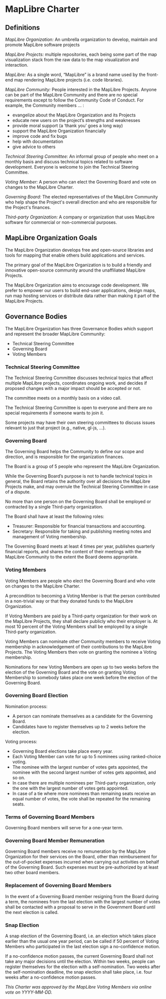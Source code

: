 # MapLibre Charter

## Definitions

*MapLibre Organization:* An umbrella organization to develop, maintain and promote MapLibre software projects

*MapLibre Projects:* multiple repositories, each being some part of the map visualization stack from the raw data to the map visualization and interaction.

*MapLibre:* As a single word, “MapLibre” is a brand name used by the front-end map rendering MapLibre projects (i.e. code libraries).

*MapLibre Community:* People interested in the MapLibre Projects. Anyone can be part of the MapLibre Community and there are no special requirements except to follow the Community Code of Conduct. For example, the Community members … :

 * evangelize about the MapLibre Organization and its Projects
 * educate new users on the project’s strengths and weaknesses
 * provide moral support (a ‘thank you’ goes a long way)
 * support the MapLibre Organization financially
 * improve code and fix bugs
 * help with documentation
 * give advice to others

*Technical Steering Committee:* An informal group of people who meet on a monthly basis and discuss technical topics related to software development. Everyone is welcome to join the Technical Steering Committee.

*Voting Member:* A person who can elect the Governing Board and vote on changes to the MapLibre Charter.

*Governing Board:* The elected representatives of the MapLibre Community who help shape the Project's overall direction and who are responsible for the Project's finances.

*Third-party Organization:* A company or organization that uses MapLibre software for commercial or non-commercial purposes.

## MapLibre Organization Goals
The MapLibre Organization develops free and open-source libraries and tools for mapping that enable others build applications and services.

The primary goal of the MapLibre Organization is to build a friendly and innovative open-source community around the unaffiliated MapLibre Projects.

The MapLibre Organization aims to encourage code development. We prefer to empower our users to build end-user applications, design maps, run map hosting services or distribute data rather than making it part of the MapLibre Projects.

## Governance Bodies
The MapLibre Organization has three Governance Bodies which support and represent the broader MapLibre Community:

 * Technical Steering Committee
 * Governing Board
 * Voting Members

### Technical Steering Committee
The Technical Steering Committee discusses technical topics that affect multiple MapLibre projects, coordinates ongoing work, and decides if proposed changes with a major impact should be accepted or not.

The committee meets on a monthly basis on a video call. 

The Technical Steering Committee is open to everyone and there are no special requirements if someone wants to join it.

Some projects may have their own steering committees to discuss issues relevant to just that project (e.g., native, gl-js, …).


### Governing Board
The Governing Board helps the Community to define our scope and direction, and is responsible for the organization finances.

The Board is a group of 5 people who represent the MapLibre Organization.

While the Governing Board’s purpose is not to handle technical topics in general, the Board retains the authority over all decisions the MapLibre Projects make, and may overrule the Technical Steering Committee in case of a dispute.

No more than one person on the Governing Board shall be employed or contracted by a single Third-party organization.

The Board shall have at least the following roles:

 * Treasurer: Responsible for financial transactions and accounting.
 * Secretary: Responsible for taking and publishing meeting notes and management of Voting membership.

The Governing Board meets at least 4 times per year, publishes quarterly financial reports, and shares the content of their meetings with the MapLibre Community to the extent the Board deems appropriate.

### Voting Members
Voting Members are people who elect the Governing Board and who vote on changes to the MapLibre Charter.

A precondition to becoming a Voting Member is that the person contributed in a non-trivial way or that they donated funds to the MapLibre Organization.

If Voting Members are paid by a Third-party organization for their work on the MapLibre Projects, they shall declare publicly who their employer is. At most 10 percent of the Voting Members shall be employed by a single Third-party organization.

Voting Members can nominate other Community members to receive Voting membership in acknowledgement of their contributions to the MapLibre Projects. The Voting Members then vote on granting the nominee a Voting membership. 

Nominations for new Voting Members are open up to two weeks before the election of the Governing Board and the vote on granting Voting Membership to somebody takes place one week before the election of the Governing Board.

### Governing Board Election
Nomination process:

 * A person can nominate themselves as a candidate for the Governing Board.
 * Candidates have to register themselves up to 2 weeks before the election.

Voting process:

 * Governing Board elections take place every year.
 * Each Voting Member can vote for up to 5 nominees using ranked-choice voting.
 * The nominee with the largest number of votes gets appointed, the nominee with the second largest number of votes gets appointed, and so on.
 * In case there are multiple nominees per Third-party organization, only the one with the largest number of votes gets appointed.
 * In case of a tie where more nominees than remaining seats receive an equal number of votes, the vote shall be repeated for the remaining seats.

### Terms of Governing Board Members
Governing Board members will serve for a one-year term.

### Governing Board Member Remuneration
Governing Board members receive no remuneration by the MapLibre Organization for their services on the Board, other than reimbursement for the out-of-pocket expenses incurred when carrying out activities on behalf of the Governing Board. Such expenses must be pre-authorized by at least two other board members.

### Replacement of Governing Board Members
In the event of a Governing Board member resigning from the Board during a term, the nominees from the last election with the largest number of votes shall be contacted with a proposal to serve in the Government Board until the next election is called.

### Snap Election

A snap election of the Governing Board, i.e. an election which takes place earlier than the usual one year period, can be called if 50 percent of Voting Members who participated in the last election sign a no-confidence motion.

If a no-confidence motion passes, the current Governing Board shall not take any major decisions until the election. Within two weeks, people can register themselves for the election with a self-nomination. Two weeks after the self-nomination deadline, the snap election shall take place, i.e. four weeks after a no-confidence motion passes.

*This Charter was approved by the MapLibre Voting Members via online vote on YYYY-MM-DD.*
